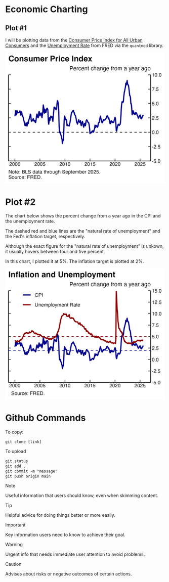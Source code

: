 # Economic Charting

## Plot #1

I will be plotting data from the [Consumer Price Index for All Urban Consumers](https://fred.stlouisfed.org/graph/?g=1wmdD) and the [Unemployment Rate](https://fred.stlouisfed.org/series/UNRATE) from FRED via the `quantmod` library.

![Plot #1](plots/plot_cpi.png)

<!-- Can we make this plot any smaller?
<br /><img src="plots/plot_cpi.png" alt="Plot #1b" width="400"/>\
Do I need to add in another line break here? Certainly so. -->

# Plot #2

The chart below shows the percent change from a year ago in the CPI and the unemployment rate.

The dashed red and blue lines are the "natural rate of unemployment" and the Fed's inflation target, respectively. 

Although the exact figure for the "natural rate of unemployment" is unkown, it usually hovers between four and five percent. 

In this chart, I plotted it at 5%. The inflation target is plotted at 2%.

![Plot #2](plots/plot_cpi_unrate.png)

# Github Commands
To copy:
```
git clone [link]
```
To upload
```
git status
git add .
git commit -m "message"
git push origin main
```
> [!NOTE]
> Useful information that users should know, even when skimming content.

> [!TIP]
> Helpful advice for doing things better or more easily.

> [!IMPORTANT]
> Key information users need to know to achieve their goal.

> [!WARNING]
> Urgent info that needs immediate user attention to avoid problems.

> [!CAUTION]
> Advises about risks or negative outcomes of certain actions.